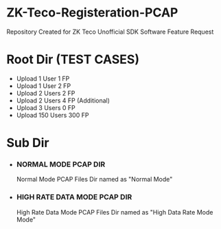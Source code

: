 # ZK-Teco-Registeration-PCAP
Repository Created for ZK Teco Unofficial SDK Software Feature Request

# Root Dir (TEST CASES)
 - Upload 1 User 1 FP
 - Upload 1 User 2 FP
 - Upload 2 Users 2 FP
 - Upload 2 Users 4 FP (Additional)
 - Upload 3 Users 0 FP
 - Upload 150 Users 300 FP

# Sub Dir
 - ### NORMAL MODE PCAP DIR
    Normal Mode PCAP Files Dir named as "Normal Mode"
 - ### HIGH RATE DATA MODE PCAP DIR
    High Rate Data Mode PCAP Files Dir named as "High Data Rate Mode Mode"